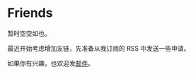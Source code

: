 # Friends

暂时空空如也。

最近开始考虑增加友链，先准备从我订阅的 RSS 中发送一些申请。

如果你有兴趣，也欢迎发[邮件](mailto:yinan.email@gmail.com)。